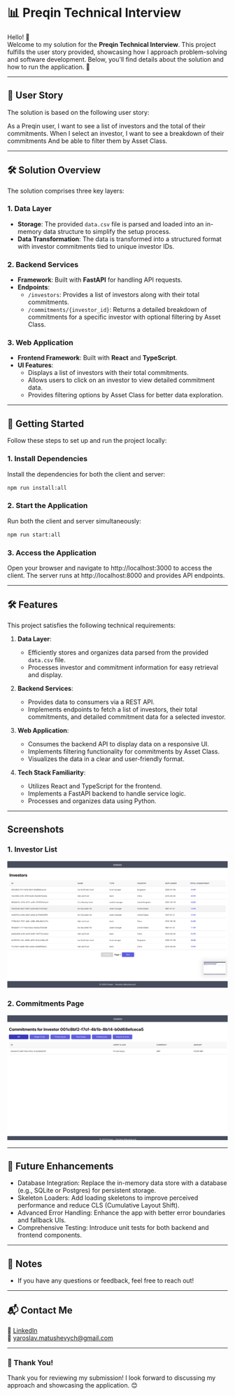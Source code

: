 # 📊 Preqin Technical Interview

Hello! 👋  
Welcome to my solution for the **Preqin Technical Interview**. This project fulfills the user story provided, showcasing how I approach problem-solving and software development. Below, you'll find details about the solution and how to run the application. 🚀

---

## 📝 User Story

The solution is based on the following user story:

As a Preqin user, I want to see a list of investors and the total of their commitments. When I select an investor, I want to see a breakdown of their commitments And be able to filter them by Asset Class.

---

## 🛠 Solution Overview

The solution comprises three key layers:

### 1. **Data Layer**
- **Storage**: The provided `data.csv` file is parsed and loaded into an in-memory data structure to simplify the setup process.
- **Data Transformation**: The data is transformed into a structured format with investor commitments tied to unique investor IDs.

### 2. **Backend Services**
- **Framework**: Built with **FastAPI** for handling API requests.
- **Endpoints**:
  - `/investors`: Provides a list of investors along with their total commitments.
  - `/commitments/{investor_id}`: Returns a detailed breakdown of commitments for a specific investor with optional filtering by Asset Class.

### 3. **Web Application**
- **Frontend Framework**: Built with **React** and **TypeScript**.
- **UI Features**:
  - Displays a list of investors with their total commitments.
  - Allows users to click on an investor to view detailed commitment data.
  - Provides filtering options by Asset Class for better data exploration.

---

## 🚀 Getting Started

Follow these steps to set up and run the project locally:

### 1. Install Dependencies
Install the dependencies for both the client and server:
```bash
npm run install:all
```

### 2. Start the Application
Run both the client and server simultaneously:

```bash
npm run start:all
```

### 3. Access the Application
Open your browser and navigate to http://localhost:3000 to access the client.
The server runs at http://localhost:8000 and provides API endpoints.

---

## 🛠 Features

This project satisfies the following technical requirements:

1. **Data Layer**:
   - Efficiently stores and organizes data parsed from the provided `data.csv` file.
   - Processes investor and commitment information for easy retrieval and display.

2. **Backend Services**:
   - Provides data to consumers via a REST API.
   - Implements endpoints to fetch a list of investors, their total commitments, and detailed commitment data for a selected investor.

3. **Web Application**:
   - Consumes the backend API to display data on a responsive UI.
   - Implements filtering functionality for commitments by Asset Class.
   - Visualizes the data in a clear and user-friendly format.

4. **Tech Stack Familiarity**:
   - Utilizes React and TypeScript for the frontend.
   - Implements a FastAPI backend to handle service logic.
   - Processes and organizes data using Python.

---

## Screenshots

### 1. Investor List
![Investor List](investors-page.png)

### 2. Commitments Page
![Commitments Page](commitments-page.png)

---

## 🔧 Future Enhancements
- Database Integration: Replace the in-memory data store with a database (e.g., SQLite or Postgres) for persistent storage.
- Skeleton Loaders: Add loading skeletons to improve perceived performance and reduce CLS (Cumulative Layout Shift).
- Advanced Error Handling: Enhance the app with better error boundaries and fallback UIs.
- Comprehensive Testing: Introduce unit tests for both backend and frontend components.

---

## 📝 Notes

- If you have any questions or feedback, feel free to reach out!

---

## 📬 Contact Me

💼 [LinkedIn](https://www.linkedin.com/in/yaroslav-matushevych)  
📧 yaroslav.matushevych@gmail.com  

---

### 🙌 Thank You!
Thank you for reviewing my submission! I look forward to discussing my approach and showcasing the application. 😊
